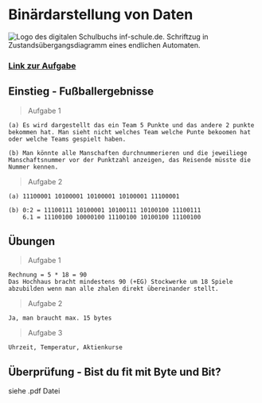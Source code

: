 # Binärdarstellung von Daten
![Logo des digitalen Schulbuchs inf-schule.de. Schriftzug in Zustandsübergangsdiagramm eines endlichen Automaten.](https://www.inf-schule.de/assets/img/logo/logo_inf-schule_weiss2.png)

### [Link zur Aufgabe](https://www.inf-schule.de/information/darstellunginformation/darstellunginformation)

## Einstieg - Fußballergebnisse
> Aufgabe 1

	(a) Es wird dargestellt das ein Team 5 Punkte und das andere 2 punkte bekommen hat. Man sieht nicht welches Team welche Punte bekoomen hat oder welche Teams gespielt haben.

	(b) Man könnte alle Manschaften durchnummerieren und die jeweiliege Manschaftsnummer vor der Punktzahl anzeigen, das Reisende müsste die Nummer kennen. 

> Aufgabe 2

	(a) 11100001 10100001 10100001 10100001 11100001

	(b) 0:2 = 11100111 10100001 10100111 10100100 11100111
		6.1 = 11100100 10000100 11100100 10100100 11100100


## Übungen
> Aufgabe 1

	Rechnung = 5 * 18 = 90 
	Das Hochhaus bracht mindestens 90 (+EG) Stockwerke um 18 Spiele abzubilden wenn man alle zhalen direkt übereinander stellt.

> Aufgabe 2 

	Ja, man braucht max. 15 bytes

> Aufgabe 3

	Uhrzeit, Temperatur, Aktienkurse

## Überprüfung - Bist du fit mit Byte und Bit?
siehe .pdf Datei